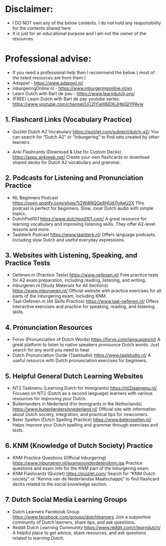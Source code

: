 # Disclaimer:
  - I DO NOT own any of the below contents. I do not hold any responsibility for the contents shared here
  - It is just for an educational purpose and I am not the owner of the resources

# Professional advise: 
  - If you need a professional help then I recommend the below ( most of the listed resources are from them )
  - Adappel - https://www.adappel.nl/
  - inburgeringOnline.nl - https://www.inburgeringonline.nl/en
  - Learn Dutch with Bart de pau - https://www.learndutch.org/
  - (FREE) Learn Dutch with Bart de pay youtube series: https://www.youtube.com/channel/UC2IYiaH8iDXjJHblQIYPAyw 

## 1. Flashcard Links (Vocabulary Practice)
- Quizlet Dutch A2 Vocabulary
https://quizlet.com/subject/dutch-a2/
You can search for “Dutch A2” or “Inburgering” to find sets created by other learners.

- Anki Flashcards (Download & Use for Custom Decks)
https://apps.ankiweb.net/
Create your own flashcards or download shared decks for Dutch A2 vocabulary and grammar.


## 2. Podcasts for Listening and Pronunciation Practice
- NL Beginners Podcast
https://open.spotify.com/show/1j2Wj8RQQe8HUd7lvAeU2X
This podcast is perfect for beginners. Slow, clear Dutch audio with simple topics.
- DutchPod101
https://www.dutchpod101.com/
A great resource for learning vocabulary and improving listening skills. They offer A2-level lessons and more.
- Taalsterk Podcast
https://www.taalsterk.nl/
Offers language podcasts, including slow Dutch and useful everyday expressions.

## 3. Websites with Listening, Speaking, and Practice Tests
- Oefenen.nl (Practice Tests)
https://www.oefenen.nl/
Free practice tests for A2 exam preparation, including reading, listening, and writing.
- Inburgeren.nl (Study Materials for All Sections)
https://www.inburgeren.nl/
Official website with practice exercises for all parts of the inburgering exam, including KNM.
- Taal-Oefenen.nl (All Skills Practice)
https://www.taal-oefenen.nl/
Offers interactive exercises and practice for speaking, reading, and listening skills.

## 4. Pronunciation Resources
- Forvo (Pronunciation of Dutch Words)
https://forvo.com/languages/nl/
A great platform to listen to native speakers pronounce Dutch words. Just search for any word you need to hear.
- Dutch Pronunciation Guide (Taalstudio)
https://www.taalstudio.nl/
A useful resource with Dutch pronunciation exercises for beginners.

## 5. Helpful General Dutch Learning Websites
- NT2 Taalmenu (Learning Dutch for Immigrants)
https://nt2taalmenu.nl/
Focuses on NT2 (Dutch as a second language) learners with various resources for improving your Dutch.
- Buitenlanders in Nederland (For Immigrants in the Netherlands)
https://www.buitenlandersinnederland.nl/
Official site with information about Dutch society, integration, and practical tips for newcomers.
- Beter Spellen (Dutch Spelling Practice)
https://www.beterspellen.nl/
Helps improve your Dutch spelling and grammar through exercises and tests.

## 6. KNM (Knowledge of Dutch Society) Practice
- KNM Practice Questions (Official Inburgering)
https://www.inburgeren.nl/examenonderdelen/knm.jsp
Practice questions and exam info for the KNM part of the Inburgering exam.
- KNM Flashcards (Quizlet)
https://quizlet.com/
Search for “KNM Dutch society” or “Kennis van de Nederlandse Maatschappij” to find flashcard decks related to the social knowledge section.
## 7. Dutch Social Media Learning Groups
- Dutch Learners Facebook Group
https://www.facebook.com/groups/dutchlearners
Join a supportive community of Dutch learners, share tips, and ask questions.
- Reddit Dutch Learning Community
https://www.reddit.com/r/learndutch/
A helpful place to get advice, share resources, and ask questions related to learning Dutch.
